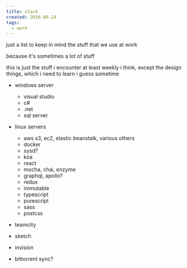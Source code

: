 ```yaml
---
title: stack
created: 2016-06-24
tags:
  - work
---
```


just a list to keep in mind the stuff
that we use at work

because it's sometimes a lot of stuff

this is just the stuff i encounter at least
weekly i think, except the design things, which
i need to learn i guess sometime

* windows server
  * visual studio
  * c#
  * .net
  * sql server

* linux servers
  * aws s3, ec2, elastic beanstalk, various others
  * docker
  * sysd?
  * koa
  * react
  * mocha, chai, enzyme
  * graphql, apollo?
  * redux
  * immutable
  * typescript
  * purescript
  * sass
  * postcss

* teamcity

* sketch
* invision
* bittorrent sync?
